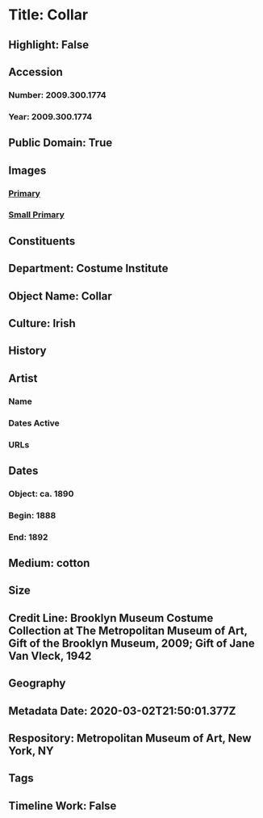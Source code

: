 # Title: Collar
## Highlight: False
## Accession
### Number: 2009.300.1774
### Year: 2009.300.1774
## Public Domain: True
## Images
### [Primary](https://images.metmuseum.org/CRDImages/ci/original/42.348.8_CP4.jpg)
### [Small Primary](https://images.metmuseum.org/CRDImages/ci/web-large/42.348.8_CP4.jpg)
## Constituents
## Department: Costume Institute
## Object Name: Collar
## Culture: Irish
## History
## Artist
### Name
### Dates Active
### URLs
## Dates
### Object: ca. 1890
### Begin: 1888
### End: 1892
## Medium: cotton
## Size
## Credit Line: Brooklyn Museum Costume Collection at The Metropolitan Museum of Art, Gift of the Brooklyn Museum, 2009; Gift of Jane Van Vleck, 1942
## Geography
## Metadata Date: 2020-03-02T21:50:01.377Z
## Respository: Metropolitan Museum of Art, New York, NY
## Tags
## Timeline Work: False